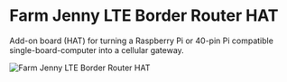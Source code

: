 # Farm Jenny LTE Border Router HAT
Add-on board (HAT) for turning a Raspberry Pi or 40-pin Pi compatible single-board-computer into a cellular gateway.


![Farm Jenny LTE Border Router HAT](https://github.com/farmjenny/FarmJenny_LTE_Border_Router_Hat/blob/master/images/PCB_ASSY_WITHOUT_MODULE.png)
